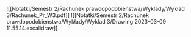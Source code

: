 ![[Notatki/Semestr 2/Rachunek prawdopodobieństwa/Wykłady/Wykład 3/Rachunek_Pr_W3.pdf]]
![[Notatki/Semestr 2/Rachunek prawdopodobieństwa/Wykłady/Wykład 3/Drawing 2023-03-09 11.55.14.excalidraw]]